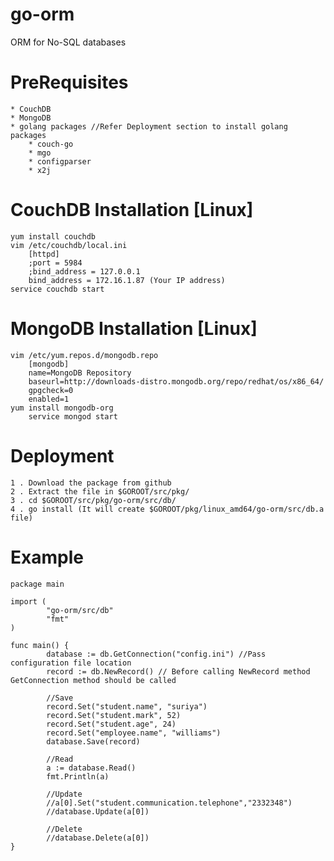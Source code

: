 go-orm
======

ORM for No-SQL databases

PreRequisites
=============

	* CouchDB
	* MongoDB
	* golang packages //Refer Deployment section to install golang packages
		* couch-go
		* mgo
		* configparser
		* x2j 

CouchDB Installation [Linux]
============================

	yum install couchdb
	vim /etc/couchdb/local.ini
		[httpd]
		;port = 5984
		;bind_address = 127.0.0.1
		bind_address = 172.16.1.87 (Your IP address)
	service couchdb start

MongoDB Installation [Linux]
============================

	vim /etc/yum.repos.d/mongodb.repo                 
		[mongodb]
		name=MongoDB Repository
		baseurl=http://downloads-distro.mongodb.org/repo/redhat/os/x86_64/
		gpgcheck=0
		enabled=1
	yum install mongodb-org
        service mongod start

Deployment
==========

	1 . Download the package from github
	2 . Extract the file in $GOROOT/src/pkg/
	3 . cd $GOROOT/src/pkg/go-orm/src/db/
	4 . go install (It will create $GOROOT/pkg/linux_amd64/go-orm/src/db.a file)

Example 
=======

	package main

	import (
            "go-orm/src/db"
            "fmt"
	)

	func main() {
        	database := db.GetConnection("config.ini") //Pass configuration file location
        	record := db.NewRecord() // Before calling NewRecord method GetConnection method should be called

        	//Save
        	record.Set("student.name", "suriya")
        	record.Set("student.mark", 52)
        	record.Set("student.age", 24)
        	record.Set("employee.name", "williams")
        	database.Save(record)

        	//Read
        	a := database.Read()
        	fmt.Println(a)

        	//Update
        	//a[0].Set("student.communication.telephone","2332348")
        	//database.Update(a[0])

        	//Delete
        	//database.Delete(a[0])
	}
